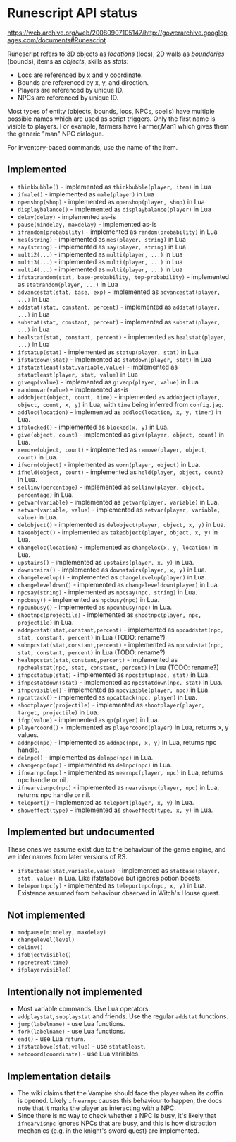 Runescript API status
=====================

https://web.archive.org/web/20080907105147/http://gowerarchive.googlepages.com/documents#Runescript

Runescript refers to 3D objects as *locations* (locs), 2D walls as
*boundaries* (bounds), items as *objects*, skills as *stats*:

* Locs are referenced by x and y coordinate.
* Bounds are referenced by x, y, and direction.
* Players are referenced by unique ID.
* NPCs are referenced by unique ID.

Most types of entity (objects, bounds, locs, NPCs, spells)
have multiple possible names which are used as script triggers.
Only the first name is visible to players. For example, farmers
have Farmer,Man1 which gives them the generic "man" NPC dialogue.

For inventory-based commands, use the name of the item.

Implemented
-----------

* `thinkbubble()` - implemented as `thinkbubble(player, item)` in Lua
* `ifmale()` - implemented as `male(player)` in Lua
* `openshop(shop)` - implemented as `openshop(player, shop)` in Lua
* `displaybalance()` - implemented as `displaybalance(player)` in Lua
* `delay(delay)` - implemented as-is
* `pause(mindelay, maxdelay)` - implemented as-is
* `ifrandom(probability)` - implemented as `random(probability)` in Lua
* `mes(string)` - implemented as `mes(player, string)` in Lua
* `say(string)` - implemented as `say(player, string)` in Lua
* `multi2(...)` - implemented as `multi(player, ...)` in Lua
* `multi3(...)` - implemented as `multi(player, ...)` in Lua
* `multi4(...)` - implemented as `multi(player, ...)` in Lua
* `ifstatrandom(stat, base-probability, top-probability)` - implemented as `statrandom(player, ...)` in Lua
* `advancestat(stat, base, exp)` - implemented as `advancestat(player, ...)` in Lua
* `addstat(stat, constant, percent)` - implemented as `addstat(player, ...)` in Lua
* `substat(stat, constant, percent)` - implemented as `substat(player, ...)` in Lua
* `healstat(stat, constant, percent)` - implemented as `healstat(player, ...)` in Lua
* `ifstatup(stat)` - implemented as `statup(player, stat)` in Lua
* `ifstatdown(stat)` - implemented as `statdown(player, stat)` in Lua
* `ifstatatleast(stat,variable,value)` - implemented as `statatleast(player, stat, value)` in Lua
* `giveqp(value)` - implemented as `giveqp(player, value)` in Lua
* `randomvar(value)` - implemented as-is
* `addobject(object, count, time)` - implemented as `addobject(player, object, count, x, y)` in Lua, with `time` being inferred from `config.jag`.
* `addloc(location)` - implemented as `addloc(location, x, y, timer)` in Lua.
* `ifblocked()` - implemented as `blocked(x, y)` in Lua.
* `give(object, count)` - implemented as `give(player, object, count)` in Lua.
* `remove(object, count)` - implemented as `remove(player, object, count)` in Lua.
* `ifworn(object)` - implemented as `worn(player, object)` in Lua.
* `ifheld(object, count)` - implemented as `held(player, object, count)` in Lua.
* `sellinv(percentage)` - implemented as `sellinv(player, object, percentage)` in Lua.
* `getvar(variable)` - implemented as `getvar(player, variable)` in Lua.
* `setvar(variable, value)` - implemented as `setvar(player, variable, value)` in Lua.
* `delobject()` - implemented as `delobject(player, object, x, y)` in Lua.
* `takeobject()` - implemented as `takeobject(player, object, x, y)` in Lua.
* `changeloc(location)` - implemented as `changeloc(x, y, location)` in Lua.
* `upstairs()` - implemented as `upstairs(player, x, y)` in Lua.
* `downstairs()` - implemented as `downstairs(player, x, y)` in Lua.
* `changelevelup()` - implemented as `changelevelup(player)` in Lua.
* `changeleveldown()` - implemented as `changeleveldown(player)` in Lua.
* `npcsay(string)` - implemented as `npcsay(npc, string)` in Lua.
* `npcbusy()` - implemented as `npcbusy(npc)` in Lua.
* `npcunbusy()` - implemented as `npcunbusy(npc)` in Lua.
* `shootnpc(projectile)` - implemented as `shootnpc(player, npc, projectile)` in Lua.
* `addnpcstat(stat,constant,percent)` - implemented as `npcaddstat(npc, stat, constant, percent)` in Lua (TODO: rename?)
* `subnpcstat(stat,constant,percent)` - implemented as `npcsubstat(npc, stat, constant, percent)` in Lua (TODO: rename?)
* `healnpcstat(stat,constant,percent)` - implemented as `npchealstat(npc, stat, constant, percent)` in Lua (TODO: rename?)
* `ifnpcstatup(stat)` - implemented as `npcstatup(npc, stat)` in Lua.
* `ifnpcstatdown(stat)` - implemented as `npcstatdown(npc, stat)` in Lua.
* `ifnpcvisible()` - implemented as `npcvisible(player, npc)` in Lua.
* `npcattack()` - implemented as `npcattack(npc, player)` in Lua.
* `shootplayer(projectile)` - implemented as `shootplayer(player, target, projectile)` in Lua.
* `ifqp(value)` - implemented as `qp(player)` in Lua.
* `playercoord()` - implemented as `playercoord(player)` in Lua, returns x, y values.
* `addnpc(npc)` - implemented as `addnpc(npc, x, y)` in Lua, returns npc handle.
* `delnpc()` - implemented as `delnpc(npc)` in Lua.
* `changenpc(npc)` - implemented as `delnpc(npc)` in Lua.
* `ifnearnpc(npc)` - implemented as `nearnpc(player, npc)` in Lua, returns npc handle or nil.
* `ifnearvisnpc(npc)` - implemented as `nearvisnpc(player, npc)` in Lua, returns npc handle or nil.
* `teleport()` - implemented as `teleport(player, x, y)` in Lua.
* `showeffect(type)` - implemented as `showeffect(type, x, y)` in Lua.

Implemented but undocumented
----------------------------

These ones we assume exist due to the behaviour of the game engine,
and we infer names from later versions of RS.

* `ifstatbase(stat,variable,value)` - implemented as `statbase(player, stat, value)`
   in Lua.  Like ifstatabove but ignores potion boosts.
* `teleportnpc(y)` - implemented as `teleportnpc(npc, x, y)` in Lua.
   Existence assumed from behaviour observed in Witch's House quest.

Not implemented
---------------

* `modpause(mindelay, maxdelay)`
* `changelevel(level)`
* `delinv()`
* `ifobjectvisible()`
* `npcretreat(time)`
* `ifplayervisible()`

Intentionally not implemented
-----------------------------

* Most variable commands. Use Lua operators.
* `addplaystat`, `subplaystat` and friends. Use the regular `addstat` functions.
* `jump(labelname)` - use Lua functions.
* `fork(labelname)` - use Lua functions.
* `end()` - use Lua `return`.
* `ifstatabove(stat,value)` - use `statatleast`.
* `setcoord(coordinate)` - use Lua variables.

Implementation details
----------------------

* The wiki claims that the Vampire should face the player when its
  coffin is opened.  Likely `ifnearnpc` causes this behaviour to happen,
  the docs note that it marks the player as interacting with a NPC.
* Since there is no way to check whether a NPC is busy, it's likely
  that `ifnearvisnpc` ignores NPCs that are busy, and this is how
  distraction mechanics (e.g. in the knight's sword quest) are
  implemented.
